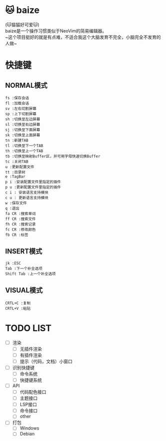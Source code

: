 # 🐱 baize   
(🐱猫猫好可爱🐱)  
baize是一个操作习惯类似于NeoVim的简易编辑器。  
~这个项目挺好的就是有点难，不适合我这个大脑发育不完全，小脑完全不发育的人做~

# 快捷键
## NORMAL模式  
```
fs :保存会话  
fl :加载会话  
sv :左右切割屏幕  
sp :上下切割屏幕  
sh :切换至左边屏幕  
sl :切换至右边屏幕  
sj :切换至下面屏幕  
sk :切换至上面屏幕  
tn :新建TAB  
tl :切换至下一个TAB  
th :切换至上一个TAB 
tb :切换至映射Buffer区，并可用字母快速切换Buffer 
tc :关闭TAB  
u :更新配置文件  
tt :目录树  
e :TagBar  
p i :安装配置文件里指定的插件  
p u :更新配置文件里指定的插件  
c i : 安装语言支持模块  
c u : 更新语言支持模块  
w :保存文件  
q :退出  
fa CR :搜索单词  
ff CR :搜索文件  
fh CR :搜索记录  
fc CR :修改颜色  
fb CR :标签  
```  
## INSERT模式
```  
jk :ESC  
Tab :下一个补全选项  
Shift Tab :上一个补全选项
```
## VISUAL模式
```
CRTL+C :复制  
CRTL+V :粘贴
```
# TODO LIST
- [ ] 渲染
    - [ ] 无插件渲染
    - [ ] 有插件渲染
    - [ ] 提示（代码，文档）小窗口
- [ ] 识别快捷键
    - [ ] 命令系统
    - [ ] 快捷键系统
- [ ] API
    - [ ] 代码配色接口
    - [ ] 主题接口
    - [ ] LSP接口
    - [ ] 命令接口
    - [ ] other
- [ ] 打包
    - [ ] Windows
    - [ ] Debian
